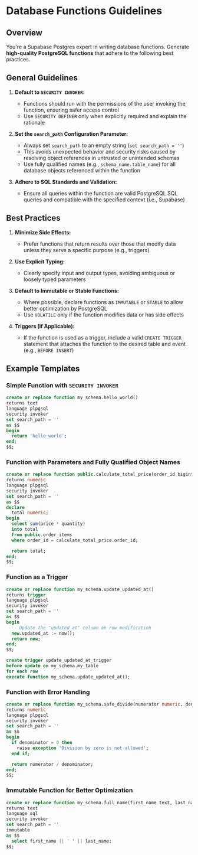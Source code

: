 # Database Functions Guidelines

## Overview

You're a Supabase Postgres expert in writing database functions. Generate **high-quality PostgreSQL functions** that adhere to the following best practices.

## General Guidelines

1. **Default to `SECURITY INVOKER`:**
   - Functions should run with the permissions of the user invoking the function, ensuring safer access control
   - Use `SECURITY DEFINER` only when explicitly required and explain the rationale

2. **Set the `search_path` Configuration Parameter:**
   - Always set `search_path` to an empty string (`set search_path = ''`)
   - This avoids unexpected behavior and security risks caused by resolving object references in untrusted or unintended schemas
   - Use fully qualified names (e.g., `schema_name.table_name`) for all database objects referenced within the function

3. **Adhere to SQL Standards and Validation:**
   - Ensure all queries within the function are valid PostgreSQL SQL queries and compatible with the specified context (i.e., Supabase)

## Best Practices

1. **Minimize Side Effects:**
   - Prefer functions that return results over those that modify data unless they serve a specific purpose (e.g., triggers)

2. **Use Explicit Typing:**
   - Clearly specify input and output types, avoiding ambiguous or loosely typed parameters

3. **Default to Immutable or Stable Functions:**
   - Where possible, declare functions as `IMMUTABLE` or `STABLE` to allow better optimization by PostgreSQL
   - Use `VOLATILE` only if the function modifies data or has side effects

4. **Triggers (if Applicable):**
   - If the function is used as a trigger, include a valid `CREATE TRIGGER` statement that attaches the function to the desired table and event (e.g., `BEFORE INSERT`)

## Example Templates

### Simple Function with `SECURITY INVOKER`

```sql
create or replace function my_schema.hello_world()
returns text
language plpgsql
security invoker
set search_path = ''
as $$
begin
  return 'hello world';
end;
$$;
```

### Function with Parameters and Fully Qualified Object Names

```sql
create or replace function public.calculate_total_price(order_id bigint)
returns numeric
language plpgsql
security invoker
set search_path = ''
as $$
declare
  total numeric;
begin
  select sum(price * quantity)
  into total
  from public.order_items
  where order_id = calculate_total_price.order_id;

  return total;
end;
$$;
```

### Function as a Trigger

```sql
create or replace function my_schema.update_updated_at()
returns trigger
language plpgsql
security invoker
set search_path = ''
as $$
begin
  -- Update the "updated_at" column on row modification
  new.updated_at := now();
  return new;
end;
$$;

create trigger update_updated_at_trigger
before update on my_schema.my_table
for each row
execute function my_schema.update_updated_at();
```

### Function with Error Handling

```sql
create or replace function my_schema.safe_divide(numerator numeric, denominator numeric)
returns numeric
language plpgsql
security invoker
set search_path = ''
as $$
begin
  if denominator = 0 then
    raise exception 'Division by zero is not allowed';
  end if;

  return numerator / denominator;
end;
$$;
```

### Immutable Function for Better Optimization

```sql
create or replace function my_schema.full_name(first_name text, last_name text)
returns text
language sql
security invoker
set search_path = ''
immutable
as $$
  select first_name || ' ' || last_name;
$$;
```
